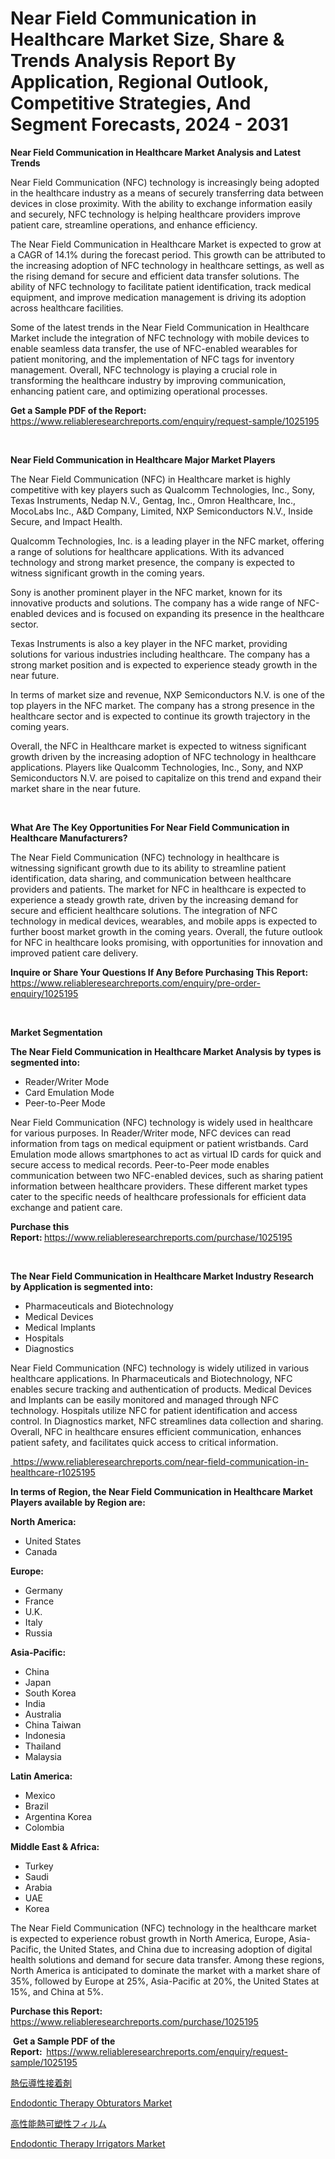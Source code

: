 <p><h1>Near Field Communication in Healthcare Market Size, Share & Trends Analysis Report By Application, Regional Outlook, Competitive Strategies, And Segment Forecasts, 2024 - 2031</h1></p><p><strong>Near Field Communication in Healthcare Market Analysis and Latest Trends</strong></p>
<p><p>Near Field Communication (NFC) technology is increasingly being adopted in the healthcare industry as a means of securely transferring data between devices in close proximity. With the ability to exchange information easily and securely, NFC technology is helping healthcare providers improve patient care, streamline operations, and enhance efficiency.</p><p>The Near Field Communication in Healthcare Market is expected to grow at a CAGR of 14.1% during the forecast period. This growth can be attributed to the increasing adoption of NFC technology in healthcare settings, as well as the rising demand for secure and efficient data transfer solutions. The ability of NFC technology to facilitate patient identification, track medical equipment, and improve medication management is driving its adoption across healthcare facilities.</p><p>Some of the latest trends in the Near Field Communication in Healthcare Market include the integration of NFC technology with mobile devices to enable seamless data transfer, the use of NFC-enabled wearables for patient monitoring, and the implementation of NFC tags for inventory management. Overall, NFC technology is playing a crucial role in transforming the healthcare industry by improving communication, enhancing patient care, and optimizing operational processes.</p></p>
<p><strong>Get a Sample PDF of the Report:&nbsp;</strong> <a href="https://www.reliableresearchreports.com/enquiry/request-sample/1025195">https://www.reliableresearchreports.com/enquiry/request-sample/1025195</a></p>
<p>&nbsp;</p>
<p><strong>Near Field Communication in Healthcare Major Market Players</strong></p>
<p><p>The Near Field Communication (NFC) in Healthcare market is highly competitive with key players such as Qualcomm Technologies, Inc., Sony, Texas Instruments, Nedap N.V., Gentag, Inc., Omron Healthcare, Inc., MocoLabs Inc., A&D Company, Limited, NXP Semiconductors N.V., Inside Secure, and Impact Health.</p><p>Qualcomm Technologies, Inc. is a leading player in the NFC market, offering a range of solutions for healthcare applications. With its advanced technology and strong market presence, the company is expected to witness significant growth in the coming years.</p><p>Sony is another prominent player in the NFC market, known for its innovative products and solutions. The company has a wide range of NFC-enabled devices and is focused on expanding its presence in the healthcare sector.</p><p>Texas Instruments is also a key player in the NFC market, providing solutions for various industries including healthcare. The company has a strong market position and is expected to experience steady growth in the near future.</p><p>In terms of market size and revenue, NXP Semiconductors N.V. is one of the top players in the NFC market. The company has a strong presence in the healthcare sector and is expected to continue its growth trajectory in the coming years.</p><p>Overall, the NFC in Healthcare market is expected to witness significant growth driven by the increasing adoption of NFC technology in healthcare applications. Players like Qualcomm Technologies, Inc., Sony, and NXP Semiconductors N.V. are poised to capitalize on this trend and expand their market share in the near future.</p></p>
<p>&nbsp;</p>
<p><strong>What Are The Key Opportunities For Near Field Communication in Healthcare Manufacturers?</strong></p>
<p><p>The Near Field Communication (NFC) technology in healthcare is witnessing significant growth due to its ability to streamline patient identification, data sharing, and communication between healthcare providers and patients. The market for NFC in healthcare is expected to experience a steady growth rate, driven by the increasing demand for secure and efficient healthcare solutions. The integration of NFC technology in medical devices, wearables, and mobile apps is expected to further boost market growth in the coming years. Overall, the future outlook for NFC in healthcare looks promising, with opportunities for innovation and improved patient care delivery.</p></p>
<p><strong>Inquire or Share Your Questions If Any Before Purchasing This Report:</strong> <a href="https://www.reliableresearchreports.com/enquiry/pre-order-enquiry/1025195">https://www.reliableresearchreports.com/enquiry/pre-order-enquiry/1025195</a></p>
<p>&nbsp;</p>
<p><strong>Market Segmentation</strong></p>
<p><strong>The Near Field Communication in Healthcare Market Analysis by types is segmented into:</strong></p>
<p><ul><li>Reader/Writer Mode</li><li>Card Emulation Mode</li><li>Peer-to-Peer Mode</li></ul></p>
<p><p>Near Field Communication (NFC) technology is widely used in healthcare for various purposes. In Reader/Writer mode, NFC devices can read information from tags on medical equipment or patient wristbands. Card Emulation mode allows smartphones to act as virtual ID cards for quick and secure access to medical records. Peer-to-Peer mode enables communication between two NFC-enabled devices, such as sharing patient information between healthcare providers. These different market types cater to the specific needs of healthcare professionals for efficient data exchange and patient care.</p></p>
<p><strong>Purchase this Report:&nbsp;</strong><a href="https://www.reliableresearchreports.com/purchase/1025195">https://www.reliableresearchreports.com/purchase/1025195</a></p>
<p>&nbsp;</p>
<p><strong>The Near Field Communication in Healthcare Market Industry Research by Application is segmented into:</strong></p>
<p><ul><li>Pharmaceuticals and Biotechnology</li><li>Medical Devices</li><li>Medical Implants</li><li>Hospitals</li><li>Diagnostics</li></ul></p>
<p><p>Near Field Communication (NFC) technology is widely utilized in various healthcare applications. In Pharmaceuticals and Biotechnology, NFC enables secure tracking and authentication of products. Medical Devices and Implants can be easily monitored and managed through NFC technology. Hospitals utilize NFC for patient identification and access control. In Diagnostics market, NFC streamlines data collection and sharing. Overall, NFC in healthcare ensures efficient communication, enhances patient safety, and facilitates quick access to critical information.</p></p>
<p><a href="https://www.reliableresearchreports.com/near-field-communication-in-healthcare-r1025195">&nbsp;https://www.reliableresearchreports.com/near-field-communication-in-healthcare-r1025195</a></p>
<p><strong>In terms of Region, the Near Field Communication in Healthcare Market Players available by Region are:</strong></p>
<p>
    <p> <strong> North America: </strong>
        <ul>
            <li>United States</li>
            <li>Canada</li>
        </ul>
        </p> 
    <p> <strong> Europe: </strong>
        <ul>
            <li>Germany</li>
            <li>France</li>
            <li>U.K.</li>
            <li>Italy</li>
            <li>Russia</li>
        </ul>
        </p> 
    <p> <strong> Asia-Pacific: </strong>
        <ul>
            <li>China</li>
            <li>Japan</li>
            <li>South Korea</li>
            <li>India</li>
            <li>Australia</li>
            <li>China Taiwan</li>
            <li>Indonesia</li>
            <li>Thailand</li>
            <li>Malaysia</li>
        </ul>
        </p> 
    <p> <strong> Latin America: </strong>
        <ul>
            <li>Mexico</li>
            <li>Brazil</li>
            <li>Argentina Korea</li>
            <li>Colombia</li>
        </ul>
        </p> 
    <p> <strong> Middle East & Africa: </strong>
        <ul>
            <li>Turkey</li>
            <li>Saudi</li>
            <li>Arabia</li>
            <li>UAE</li>
            <li>Korea</li>
        </ul>
    </p>
    </p>
<p><p>The Near Field Communication (NFC) technology in the healthcare market is expected to experience robust growth in North America, Europe, Asia-Pacific, the United States, and China due to increasing adoption of digital health solutions and demand for secure data transfer. Among these regions, North America is anticipated to dominate the market with a market share of 35%, followed by Europe at 25%, Asia-Pacific at 20%, the United States at 15%, and China at 5%.</p></p>
<p><strong>Purchase this Report: </strong><a href="https://www.reliableresearchreports.com/purchase/1025195">https://www.reliableresearchreports.com/purchase/1025195</a></p>
<p>&nbsp;<strong>Get a Sample PDF of the Report:&nbsp;&nbsp;</strong><a href="https://www.reliableresearchreports.com/enquiry/request-sample/1025195">https://www.reliableresearchreports.com/enquiry/request-sample/1025195</a></p>
<p><strong></strong></p>
<p><p><a href="https://github.com/charm854/Market-Research-Report-List-2/blob/main/8740826176171.md">熱伝導性接着剤</a></p><p><a href="https://github.com/AKSHATREPORTPRIME/Market-Research-Report-List-5/blob/main/endodontic-therapy-obturators-market.md">Endodontic Therapy Obturators Market</a></p><p><a href="https://github.com/MacyOrn/Market-Research-Report-List-1/blob/main/6465554176172.md">高性能熱可塑性フィルム</a></p><p><a href="https://github.com/riwar777/Market-Research-Report-List-1/blob/main/endodontic-therapy-irrigators-market.md">Endodontic Therapy Irrigators Market</a></p></p>